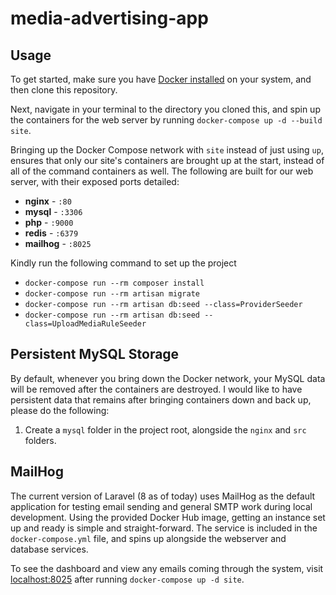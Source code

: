# media-advertising-app

## Usage

To get started, make sure you have [Docker installed](https://docs.docker.com/docker-for-mac/install/) on your system, and then clone this repository.

Next, navigate in your terminal to the directory you cloned this, and spin up the containers for the web server by running `docker-compose up -d --build site`.


Bringing up the Docker Compose network with `site` instead of just using `up`, ensures that only our site's containers are brought up at the start, instead of all of the command containers as well. The following are built for our web server, with their exposed ports detailed:

- **nginx** - `:80`
- **mysql** - `:3306`
- **php** - `:9000`
- **redis** - `:6379`
- **mailhog** - `:8025` 

Kindly run the following command to set up the project 

- `docker-compose run --rm composer install`
- `docker-compose run --rm artisan migrate`
- `docker-compose run --rm artisan db:seed --class=ProviderSeeder`
- `docker-compose run --rm artisan db:seed --class=UploadMediaRuleSeeder`

## Persistent MySQL Storage

By default, whenever you bring down the Docker network, your MySQL data will be removed after the containers are destroyed. I would like to have persistent data that remains after bringing containers down and back up, please do the following:

1. Create a `mysql` folder in the project root, alongside the `nginx` and `src` folders.

## MailHog

The current version of Laravel (8 as of today) uses MailHog as the default application for testing email sending and general SMTP work during local development. Using the provided Docker Hub image, getting an instance set up and ready is simple and straight-forward. The service is included in the `docker-compose.yml` file, and spins up alongside the webserver and database services.

To see the dashboard and view any emails coming through the system, visit [localhost:8025](http://localhost:8025) after running `docker-compose up -d site`.
